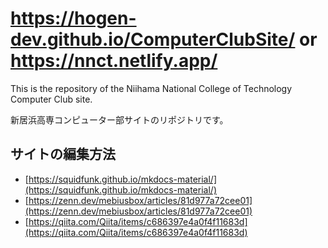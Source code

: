 # https://hogen-dev.github.io/ComputerClubSite/ or https://nnct.netlify.app/

This is the repository of the Niihama National College of Technology Computer Club site.

新居浜高専コンピューター部サイトのリポジトリです。

## サイトの編集方法

- [https://squidfunk.github.io/mkdocs-material/](https://squidfunk.github.io/mkdocs-material/)
- [https://zenn.dev/mebiusbox/articles/81d977a72cee01](https://zenn.dev/mebiusbox/articles/81d977a72cee01)
- [https://qiita.com/Qiita/items/c686397e4a0f4f11683d](https://qiita.com/Qiita/items/c686397e4a0f4f11683d)

